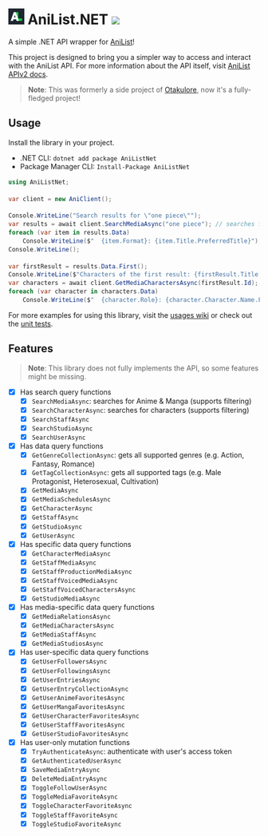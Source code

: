 # <img src=".github/icon.png" width="32"/> AniList.NET [![](https://img.shields.io/nuget/v/AniListNet?label=NuGet&logo=nuget&style=flat-square)](https://www.nuget.org/packages/AniListNet)

A simple .NET API wrapper for [AniList](https://anilist.co)!

This project is designed to bring you a simpler way to access and interact with the AniList API. For more information about the API itself, visit [AniList APIv2 docs](https://anilist.gitbook.io/anilist-apiv2-docs).

> **Note**: This was formerly a side project of [Otakulore](https://github.com/dentolos19/Otakulore), now it's a fully-fledged project!

## Usage

Install the library in your project.

- .NET CLI: `dotnet add package AniListNet`
- Package Manager CLI: `Install-Package AniListNet`

```cs
using AniListNet;

var client = new AniClient();

Console.WriteLine("Search results for \"one piece\"");
var results = await client.SearchMediaAsync("one piece"); // searches for the term "one piece"
foreach (var item in results.Data)
    Console.WriteLine($"  {item.Format}: {item.Title.PreferredTitle}");
Console.WriteLine();

var firstResult = results.Data.First();
Console.WriteLine($"Characters of the first result: {firstResult.Title.PreferredTitle} ({firstResult.Format})");
var characters = await client.GetMediaCharactersAsync(firstResult.Id); // gets character list of the first result
foreach (var character in characters.Data)
    Console.WriteLine($"  {character.Role}: {character.Character.Name.FullName}");
```

For more examples for using this library, visit the [usages wiki](https://github.com/dentolos19/AniListNet/wiki/Usages) or check out the [unit tests](./AniListNet.Tests).

## Features

> **Note**: This library does not fully implements the API, so some features might be missing.

- [X] Has search query functions
  - [X] `SearchMediaAsync`: searches for Anime & Manga (supports filtering)
  - [X] `SearchCharacterAsync`: searches for characters (supports filtering)
  - [X] `SearchStaffAsync`
  - [X] `SearchStudioAsync`
  - [X] `SearchUserAsync`
- [X] Has data query functions
  - [X] `GetGenreCollectionAsync`: gets all supported genres (e.g. Action, Fantasy, Romance)
  - [X] `GetTagCollectionAsync`: gets all supported tags (e.g. Male Protagonist, Heterosexual, Cultivation)
  - [X] `GetMediaAsync`
  - [X] `GetMediaSchedulesAsync`
  - [X] `GetCharacterAsync`
  - [X] `GetStaffAsync`
  - [X] `GetStudioAsync`
  - [X] `GetUserAsync`
- [X] Has specific data query functions
  - [X] `GetCharacterMediaAsync`
  - [X] `GetStaffMediaAsync`
  - [X] `GetStaffProductionMediaAsync`
  - [X] `GetStaffVoicedMediaAsync`
  - [X] `GetStaffVoicedCharactersAsync`
  - [X] `GetStudioMediaAsync`
- [X] Has media-specific data query functions
  - [X] `GetMediaRelationsAsync`
  - [X] `GetMediaCharactersAsync`
  - [X] `GetMediaStaffAsync`
  - [X] `GetMediaStudiosAsync`
- [X] Has user-specific data query functions
  - [X] `GetUserFollowersAsync`
  - [X] `GetUserFollowingsAsync`
  - [X] `GetUserEntriesAsync`
  - [X] `GetUserEntryCollectionAsync`
  - [X] `GetUserAnimeFavoritesAsync`
  - [X] `GetUserMangaFavoritesAsync`
  - [X] `GetUserCharacterFavoritesAsync`
  - [X] `GetUserStaffFavoritesAsync`
  - [X] `GetUserStudioFavoritesAsync`
- [X] Has user-only mutation functions
  - [X] `TryAuthenticateAsync`: authenticate with user's access token
  - [X] `GetAuthenticatedUserAsync`
  - [X] `SaveMediaEntryAsync`
  - [X] `DeleteMediaEntryAsync`
  - [X] `ToggleFollowUserAsync`
  - [X] `ToggleMediaFavoriteAsync`
  - [X] `ToggleCharacterFavoriteAsync`
  - [X] `ToggleStaffFavoriteAsync`
  - [X] `ToggleStudioFavoriteAsync`